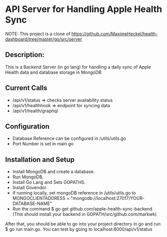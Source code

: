 # API Server for Handling Apple Health Sync

NOTE: This project is a clone of https://github.com/MaximeHeckel/health-dashboard/tree/master/go/src/server

## Description: 

This is a Backend Server (in go lang) for handling a daily sync of Apple Health data and database storage in MongoDB

## Current Calls

* /api/v1/status => checks server availability status
* /api/v1/healthhook => endpoint for syncing data
* /api/v1/health/graphql 

## Configuration 

* Database Reference can be configured in /utils/utils.go
* Port Number is set in main.go

## Installation and Setup

* Install MongoDB and create a database. 
* Run MongoDB. 
* Install Go Lang and Sets GOPATHS.
* Install Govendor. 
* If running locally, set mongoDB reference in /utils/utils.go to MONGOCLIENTADDRESS = "mongodb://localhost:27017/YOUR-DATABASE-NAME"
* Run the command $ go get github.com/apple-health-sync-backend (This should install your backend in GOPATH/src/github.com/markwk)

After that, you should be able to go into your project directory in go and run $ go run main.go. You can test by going to localhost:8000/api/v1/status 
